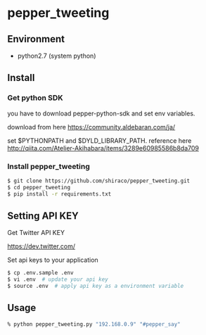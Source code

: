 # pepper_tweeting

## Environment

* python2.7 (system python)

## Install

### Get python SDK

you have to download pepper-python-sdk and set env variables.

download from here
https://community.aldebaran.com/ja/

set $PYTHONPATH and $DYLD_LIBRARY_PATH.
reference here http://qiita.com/Atelier-Akihabara/items/3289e60985586b8da709

### Install pepper_tweeting

```bash
$ git clone https://github.com/shiraco/pepper_tweeting.git
$ cd pepper_tweeting
$ pip install -r requirements.txt
```

## Setting API KEY

Get Twitter API KEY

https://dev.twitter.com/

Set api keys to your application

```bash
$ cp .env.sample .env
$ vi .env  # update your api key
$ source .env  # apply api key as a environment variable
```

## Usage

```bash
% python pepper_tweeting.py "192.168.0.9" "#pepper_say"
```
